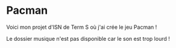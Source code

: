 # Pacman

Voici mon projet d'ISN de Term S où j'ai crée le jeu Pacman ! 

Le dossier musique n'est pas disponible car le son est trop lourd !
